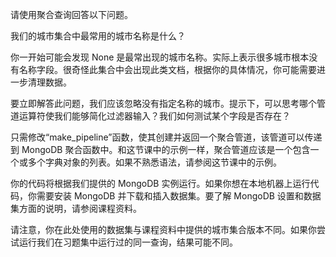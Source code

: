 请使用聚合查询回答以下问题。

我们的城市集合中最常用的城市名称是什么？

你一开始可能会发现 None 是最常出现的城市名称。实际上表示很多城市根本没有名称字段。很奇怪此集合中会出现此类文档，根据你的具体情况，你可能需要进一步清理数据。

要立即解答此问题，我们应该忽略没有指定名称的城市。提示下，可以思考哪个管道运算符使我们能够简化过滤器输入？我们如何测试某个字段是否存在？

只需修改“make_pipeline”函数，使其创建并返回一个聚合管道，该管道可以传递到 MongoDB 聚合函数中。和这节课中的示例一样，聚合管道应该是一个包含一个或多个字典对象的列表。如果不熟悉语法，请参阅这节课中的示例。

你的代码将根据我们提供的 MongoDB 实例运行。如果你想在本地机器上运行代码，你需要安装 MongoDB 并下载和插入数据集。要了解 MongoDB 设置和数据集方面的说明，请参阅课程资料。

请注意，你在此处使用的数据集与课程资料中提供的城市集合版本不同。如果你尝试运行我们在习题集中运行过的同一查询，结果可能不同。
